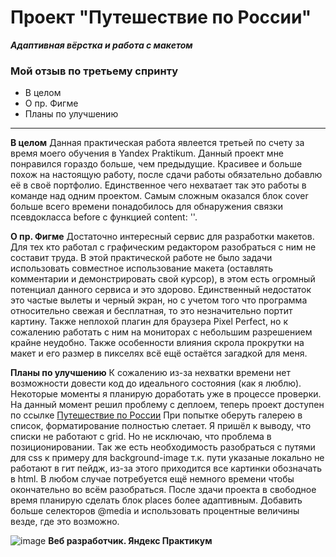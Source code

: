 # Проект "Путешествие по России"
***Адаптивная вёрстка и работа с макетом***

### Мой отзыв по третьему спринту
* В целом
* О пр. Фигме
* Планы по улучшению

------

**В целом**
Данная практическая работа явлеется третьей по счету за время моего обучения в Yandex Praktikum. Данный проект мне понравился гораздо больше, чем предыдущие. Красивее и больше похож на настоящую работу, после сдачи работы обязательно добавлю её в своё портфолио. Единственное чего нехватает так это работы в команде над одним проектом. Самым сложным оказался блок cover больше всего времени понадобилось для обнаружения связки псевдокласса before c функцией content: ''.

**О пр. Фигме**
Достаточно интересный сервис для разработки макетов. Для тех кто работал с графическим редактором разобраться с ним не составит труда. В этой практической работе не было задачи использовать совместное использование макета (оставлять комментарии и демонстрировать свой курсор), в этом есть огромный потенциал данного сервиса и это здорово. Единственный недостаток это частые вылеты и черный экран, но с учетом того что программа относительно свежая и бесплатная, то это незначительно портит картину. Также неплохой плагин для браузера Pixel Perfect, но к сожалению работать с ним на мониторах с небольшим разрешением крайне неудобно. Также особенности влияния скрола прокрутки на макет и его размер в пикселях всё ещё остаётся загадкой для меня.

**Планы по улучшению**
К сожалению из-за нехватки времени нет возможности довести код до идеального состояния (как я люблю). Некоторые моменты я планирую доработать уже в процессе проверки. На данный момент решил проблему с деплоем, теперь проект доступен  по ссылке [Путешествие по России](https://vova-iz-tambova.github.io/russian-travel/) При попытке оберуть галерею в список, форматирование полностью слетает. Я пришёл к выводу, что списки не работают с grid. Но не исключаю, что проблема в позиционировании. Так же есть необходимость разобраться с путями для css к примеру для background-image т.к. пути указаные локально не работают в гит пейдж, из-за этого приходится все картинки обозначать в html. В любом случае потребуется ещё немного времени чтобы окончательно во всём разобраться. После здачи проекта в свободное время планирую сделать блок places более адаптивным. Добавить больше селекторов @media и использовать процентные величины везде, где это возможно.

![image](https://code.s3.yandex.net/landings-v2-fullstack-developer/demo3upd.jpg)
**Веб разработчик. Яндекс Практикум**
